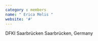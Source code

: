 ```yaml
---
category : members
name: " Erica Melis " 
website: '#'
---
```

DFKI Saarbrücken
Saarbrücken, Germany

